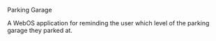 Parking Garage

A WebOS application for reminding the user which level of the parking garage they parked at.
